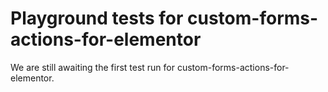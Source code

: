 # Playground tests for custom-forms-actions-for-elementor
We are still awaiting the first test run for custom-forms-actions-for-elementor.
